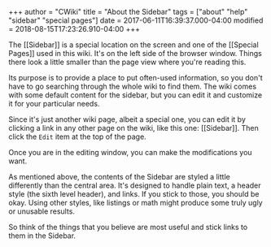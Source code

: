 +++
author = "CWiki"
title = "About the Sidebar"
tags = ["about" "help" "sidebar" "special pages"]
date = 2017-06-11T16:39:37.000-04:00
modified = 2018-08-15T17:23:26.910-04:00
+++

The [[Sidebar]] is a special location on the screen and one of the [[Special Pages]] used in this wiki. It's on the left side of the browser window. Things there look a little smaller than the page view where you're reading this.

Its purpose is to provide a place to put often-used information, so you don't have to go searching through the whole wiki to find them. The wiki comes with some default content for the sidebar, but you can edit it and customize it for your particular needs.

Since it's just another wiki page, albeit a special one, you can edit it by clicking a link in any other page on the wiki, like this one: [[Sidebar]]. Then click the `Edit` item at the top of the page.

Once you are in the editing window, you can make the modifications you want.

As mentioned above, the contents of the Sidebar are styled a little differently than the central area. It's designed to handle plain text, a header style (the sixth level header), and links. If you stick to those, you should be okay. Using other styles, like listings or math might produce some truly ugly or unusable results.

So think of the things that you believe are most useful and stick links to them in the Sidebar.